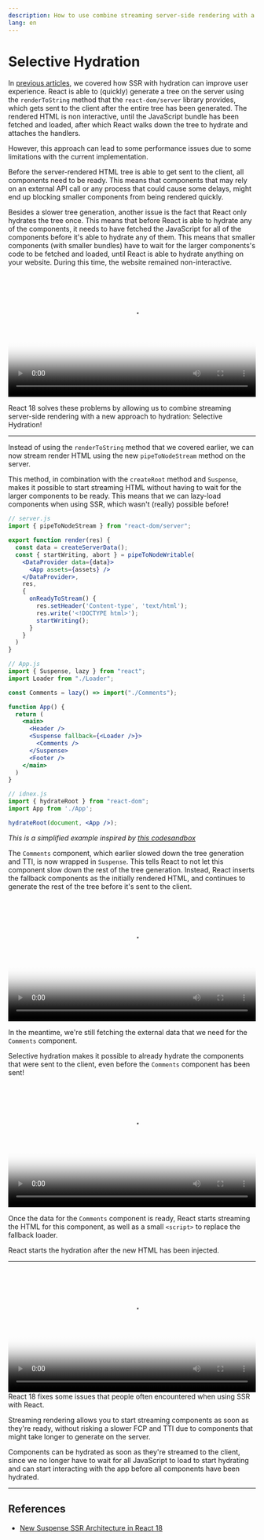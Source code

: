 ```yaml
---
description: How to use combine streaming server-side rendering with a new approach to hydration, selective hydration
lang: en
---
```

# Selective Hydration
In [previous articles](/posts/ssr), we covered how SSR with hydration
can improve user experience. React is able to (quickly) generate a tree on the server using the `renderToString` method that the `react-dom/server` library provides, which gets sent to the client after
the entire tree has been generated. The rendered HTML is non
interactive, until the JavaScript bundle has been fetched and loaded, after which React walks down the tree to hydrate and attaches the handlers.

However, this approach can lead to some performance issues due to some limitations with the current implementation.

Before the server-rendered HTML tree is able to get sent to the client, all components need to be ready. This means that components that may rely on an external API call or any process that could cause some delays, might end up blocking smaller components from being rendered quickly.

Besides a slower tree generation, another issue is the fact that React
only hydrates the tree once. This means that before React is able to
hydrate any of the components, it needs to have fetched the JavaScript for all of the components before it's able to hydrate any of them. This means that smaller components (with smaller bundles) have to wait for the larger components's code to be fetched and loaded, until React is able to hydrate anything on your website. During this time, the website remained non-interactive.

<video width="100%" src="https://res.cloudinary.com/ddxwdqwkr/video/upload/f_auto/v1631144761/patterns.dev/selective-hydration-before.mp4" autoplay="" controls="" playsinline="" loop="" poster="https://res.cloudinary.com/ddxwdqwkr/video/upload/f_auto/v1631144761/patterns.dev/selective-hydration-before.jpg"><source src="https://res.cloudinary.com/ddxwdqwkr/video/upload/f_auto/v1631144761/patterns.dev/selective-hydration-before.mp4" type="video/mp4"></video>

React 18 solves these problems by allowing us to combine streaming server-side rendering with a new approach to hydration: Selective Hydration!

---

Instead of using the `renderToString` method that we covered earlier, we can now stream render HTML using the new `pipeToNodeStream` method on the server.

This method, in combination with the `createRoot` method and `Suspense`, makes it possible to start streaming HTML without having to wait for the larger components to be ready. This means that we can lazy-load components when using SSR, which wasn't (really) possible before!

```jsx
// server.js
import { pipeToNodeStream } from "react-dom/server";

export function render(res) {
  const data = createServerData();
  const { startWriting, abort } = pipeToNodeWritable(
	<DataProvider data={data}>
	  <App assets={assets} />
	</DataProvider>,
	res,
	{
	  onReadyToStream() {
	    res.setHeader('Content-type', 'text/html');
	    res.write('<!DOCTYPE html>');
	    startWriting();
	  }
	} 
  )
}
```

```jsx
// App.js
import { Suspense, lazy } from "react";
import Loader from "./Loader";

const Comments = lazy() => import("./Comments");

function App() {
  return (
    <main>
      <Header />
      <Suspense fallback={<Loader />}>
        <Comments />
      </Suspense>
      <Footer />
    </main>
  )
}
``` 

```jsx
// idnex.js
import { hydrateRoot } from "react-dom";
import App from './App';

hydrateRoot(document, <App />);
```

*This is a simplified example inspired by [this codesandbox](https://codesandbox.io/s/festive-star-9hfqt?file=/src/index.js:193-320)*

The `Comments` component, which earlier slowed down the tree generation and TTI, is now wrapped in `Suspense`. This tells React to not let this component slow down the rest of the tree generation. Instead, React inserts the fallback components as the initially rendered HTML, and continues to generate the rest of the tree before it's sent to the client.

<video width="100%" src="https://res.cloudinary.com/ddxwdqwkr/video/upload/eo_9/v1631144841/patterns.dev/selective-hydration-after.mp4" autoplay="" controls="" playsinline="" loop="" poster="https://res.cloudinary.com/ddxwdqwkr/video/upload/eo_9/v1631144841/patterns.dev/selective-hydration-after.jpg"><source src="https://res.cloudinary.com/ddxwdqwkr/video/upload/eo_9/v1631144841/patterns.dev/selective-hydration-after.mp4" type="video/mp4"></video>

In the meantime, we're still fetching the external data that we need for the `Comments` component.

Selective hydration makes it possible to already hydrate the components that were sent to the client, even before the `Comments` component has been sent!

<video width="100%" src="https://res.cloudinary.com/ddxwdqwkr/video/upload/eo_12/v1631144841/patterns.dev/selective-hydration-after.mp4" autoplay="" controls="" playsinline="" loop="" poster="https://res.cloudinary.com/ddxwdqwkr/video/upload/eo_12/v1631144841/patterns.dev/selective-hydration-after.jpg"><source src="https://res.cloudinary.com/ddxwdqwkr/video/upload/eo_12/v1631144841/patterns.dev/selective-hydration-after.mp4" type="video/mp4"></video>

Once the data for the `Comments` component is ready, React starts streaming the HTML for this component, as well as a small `<script>` to replace the fallback loader.

React starts the hydration after the new HTML has been injected.

---
<video width="100%" src="https://res.cloudinary.com/ddxwdqwkr/video/upload/f_auto/v1631147513/patterns.dev/selective-hydration-after-2.mp4" autoplay="" controls="" playsinline="" loop="" poster="https://res.cloudinary.com/ddxwdqwkr/video/upload/f_auto/v1631147513/patterns.dev/selective-hydration-after-2.jpg"><source src="https://res.cloudinary.com/ddxwdqwkr/video/upload/f_auto/v1631147513/patterns.dev/selective-hydration-after-2.mp4" type="video/mp4"></video>
React 18 fixes some issues that people often encountered when using SSR with React.

Streaming rendering allows you to start streaming components as soon as they're ready, without risking a slower FCP and TTI due to components that might take longer to generate on the server.

Components can be hydrated as soon as they're streamed to the client, since we no longer have to wait for all JavaScript to load to start hydrating and can start interacting with the app before all components have been hydrated.

---
## References
-   [New Suspense SSR Architecture in React 18](https://github.com/reactwg/react-18/discussions/37)
